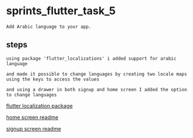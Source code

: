 # sprints_flutter_task_5

    Add Arabic language to your app.

## steps
    using package 'flutter_localizations' i added support for arabic language

    and made it possible to change languages by creating two locale maps using the keys to access the values

    and using a drawer in both signup and home screen I added the option to change languages

[flutter localization package](https://pub.dev/packages/flutter_localization)

[home screen readme](https://github.com/Mostafa-Elzohirey/sprints_flutter_task_2/blob/master/README.md)

[signup screen readme](https://github.com/Mostafa-Elzohirey/sprints_flutter_task_3/blob/master/README.md)

